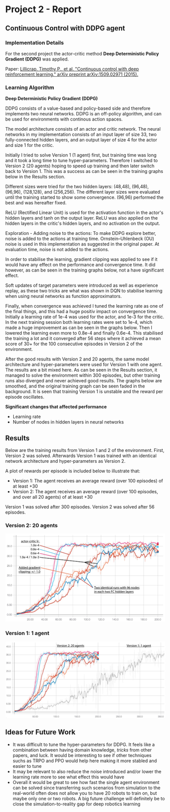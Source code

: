 # Project 2 - Report
## Continuous Control with DDPG agent

### Implementation Details
<!--Description of the implementation.-->
For the second project the actor-critic method **Deep Deterministic Policy Gradient (DDPG)** was applied.

Paper: [Lillicrap, Timothy P., et al. "Continuous control with deep reinforcement learning." arXiv preprint arXiv:1509.02971 (2015).](https://arxiv.org/abs/1509.02971)

### Learning Algorithm
<!-- Clearly describe the learning algorithm, along with the chosen hyperparameters. -->
<!--Also describe the model architectures for any neural networks.-->
**Deep Deterministic Policy Gradient (DDPG)**

DDPG consists of a value-based and policy-based side and therefore implements two neural networks. DDPG is an off-policy algorithm, and can be used for environments with continous action spaces.

The model architecture consists of an actor and critic network. The neural networks in my implementation consists of an input layer of size 33, two fully-connected hidden layers, and an output layer of size 4 for the actor and size 1 for the critic.

Initially I tried to solve Version 1 (1 agent) first, but training time was long and it took a long time to tune hyper-parameters. Therefore I switched to Version 2 (20 agents) hoping to speed up training and then later switch back to Version 1. This was a success as can be seen in the training graphs below in the Results section.

Different sizes were tried for the two hidden layers: (48,48), (96,48), (96,96), (128,128), and (256,256). The different layer sizes were evaluated until the training started to show some convergence. (96,96) performed the best and was hereafter fixed. 

ReLU (Rectified Linear Unit) is used for the activation function in the actor's hidden layers and tanh on the output layer. ReLU was also applied on the hidden layers in the critic's hidden layers, and no activation on the output.

Exploration - Adding noise to the actions: To make DDPG explore better, noise is added to the actions at training time. Ornstein–Uhlenbeck (OU) noise is used in this implementation as suggested in the original paper. At evaluation time, noise is not added to the actions.

In order to stabilise the learning, gradient clipping was applied to see if it would have any effect on the performance and convergence time. It did however, as can be seen in the training graphs below, not a have significant effect.

Soft updates of target parameters were introduced as well as experience replay, as these two tricks are what was shown in DQN to stabilise learning when using neural networks as function approximators. 

Finally, when convergence was achieved I tuned the learning rate as one of the final things, and this had a huge positiv impact on convergence time. Initially a learning rate of 1e-4 was used for the actor, and 1e-3 for the critic. In the next training session both learning rates were set to 1e-4, which made a huge improvement as can be seen in the graphs below. Then I lowered the learning even more to 0.8e-4 and finally 0.6e-4. This stabilised the training a lot and it converged after 56 steps where it achieved a mean score of 30+ for the 100 consecutive episodes in Version 2 of the environment.

After the good results with Version 2 and 20 agents, the same model architecture and hyper-parameters were used for Version 1 with one agent. The results are a bit mixed here. As can be seen in the Results section, it managed to solve the environment within 300 episodes, but other training runs also diverged and never achieved good results. The graphs below are smoothed, and the original training graph can be seen faded in the background. It is seen that training Version 1 is unstable and the reward per episode oscillates.

**Significant changes that affected performance**
* Learning rate
* Number of nodes in hidden layers in neural networks

## Results
<!-- Video: [YouTube.com](https://youtu.be/laOg6DYBc6c) -->
<!--Plot of Rewards-->

Below are the training results from Version 1 and 2 of the environment. First, Version 2 was solved. Afterwards Version 1 was trained with an identical network architecture and hyper-parameters as Version 2.

A plot of rewards per episode is included below to illustrate that:

* Version 1: The agent receives an average reward (over 100 episodes) of at least +30
* Version 2: The agent receives an average reward (over 100 episodes, and over all 20 agents) of at least +30

Version 1 was solved after 300 episodes. Version 2 was solved after 56 episodes.

### Version 2: 20 agents
![training_results](images/training_results_20_agents.jpg)

<!-- <img src="images/training_results.jpg" alt="Training Results" width="300"> -->

### Version 1: 1 agent
![training_results](images/training_results_1_agent_vs_20_agents.jpg)


## Ideas for Future Work
* It was difficult to tune the hyper-parameters for DDPG. It feels like a combination between having domain knowledge, *tricks* from other papers, and luck. It would be interesting to see if other techniques suchs as TRPO and PPO would help here making it more stabled and easier to tune 
* It may be relevant to also reduce the noise introduced and/or lower the learning rate more to see what effect this would have
* Overall it would be great to see how fast the single agent environment can be solved since transferring such scenarios from simulation to the real-world often does not allow you to have 20 robots to train on, but maybe only one or two robots. A big future challenge will definitely be to close the simulation-to-reality gap for deep robotics learning

<!--For improving the agent in the future, several ideas can be implemented e.g **Double DQN** to cope with overestimation, **Dueling DQN** to decouple the value and advantage, and also **Prioritized Experience Replay** can be interesting in order to make better use of the stored experience.-->
<!---->
<!--Distributed Training-->
<!---->
<!--The second version is useful for algorithms like [PPO](https://arxiv.org/pdf/1707.06347.pdf), [A3C](https://arxiv.org/pdf/1602.01783.pdf), and [D4PG](https://openreview.net/pdf?id=SyZipzbCb) that use multiple (non-interacting, parallel) copies of the same agent to distribute the task of gathering experience.-->
